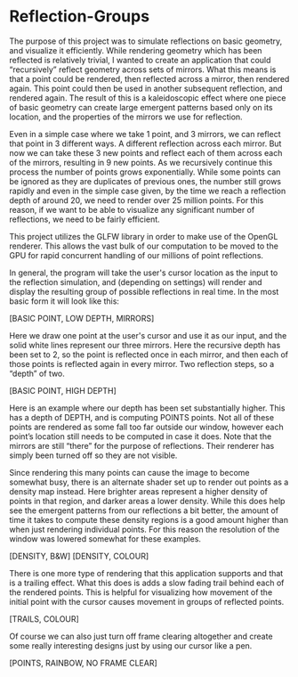 # Reflection-Groups

The purpose of this project was to simulate reflections on basic geometry, and visualize it efficiently. While rendering geometry which has been reflected is relatively trivial, I wanted to create an application that could “recursively” reflect geometry across sets of mirrors. What this means is that a point could be rendered, then reflected across a mirror, then rendered again. This point could then be used in another subsequent reflection, and rendered again. The result of this is a kaleidoscopic effect where one piece of basic geometry can create large emergent patterns based only on its location, and the properties of the mirrors we use for reflection.

Even in a simple case where we take 1 point, and 3 mirrors, we can reflect that point in 3 different ways. A different reflection across each mirror. But now we can take these 3 new points and reflect each of them across each of the mirrors, resulting in 9 new points. As we recursively continue this process the number of points grows exponentially. While some points can be ignored as they are duplicates of previous ones, the number still grows rapidly and even in the simple case given, by the time we reach a reflection depth of around 20, we need to render over 25 million points. For this reason, if we want to be able to visualize any significant number of reflections, we need to be fairly efficient.

This project utilizes the GLFW library in order to make use of the OpenGL renderer. This allows the vast bulk of our computation to be moved to the GPU for rapid concurrent handling of our millions of point reflections.

In general, the program will take the user's cursor location as the input to the reflection simulation, and (depending on settings) will render and display the resulting group of possible reflections in real time. In the most basic form it will look like this: 

[BASIC POINT, LOW DEPTH, MIRRORS]

Here we draw one point at the user's cursor and use it as our input, and the solid white lines represent our three mirrors. Here the recursive depth has been set to 2, so the point is reflected once in each mirror, and then each of those points is reflected again in every mirror. Two reflection steps, so a “depth” of two.

[BASIC POINT, HIGH DEPTH]

Here is an example where our depth has been set substantially higher. This has a depth of DEPTH, and is computing POINTS points. Not all of these points are rendered as some fall too far outside our window, however each point’s location still needs to be computed in case it does. Note that the mirrors are still “there” for the purpose of reflections. Their renderer has simply been turned off so they are not visible.

Since rendering this many points can cause the image to become somewhat busy, there is an alternate shader set up to render out points as a density map instead. Here brighter areas represent a higher density of points in that region, and darker areas a lower density. While this does help see the emergent patterns from our reflections a bit better, the amount of time it takes to compute these density regions is a good amount higher than when just rendering individual points. For this reason the resolution of the window was lowered somewhat for these examples.

[DENSITY, B&W] [DENSITY, COLOUR]

There is one more type of rendering that this application supports and that is a trailing effect. What this does is adds a slow fading trail behind each of the rendered points. This is helpful for visualizing how movement of the initial point with the cursor causes movement in groups of reflected points.

[TRAILS, COLOUR]

Of course we can also just turn off frame clearing altogether and create some really interesting designs just by using our cursor like a pen.

[POINTS, RAINBOW, NO FRAME CLEAR]
